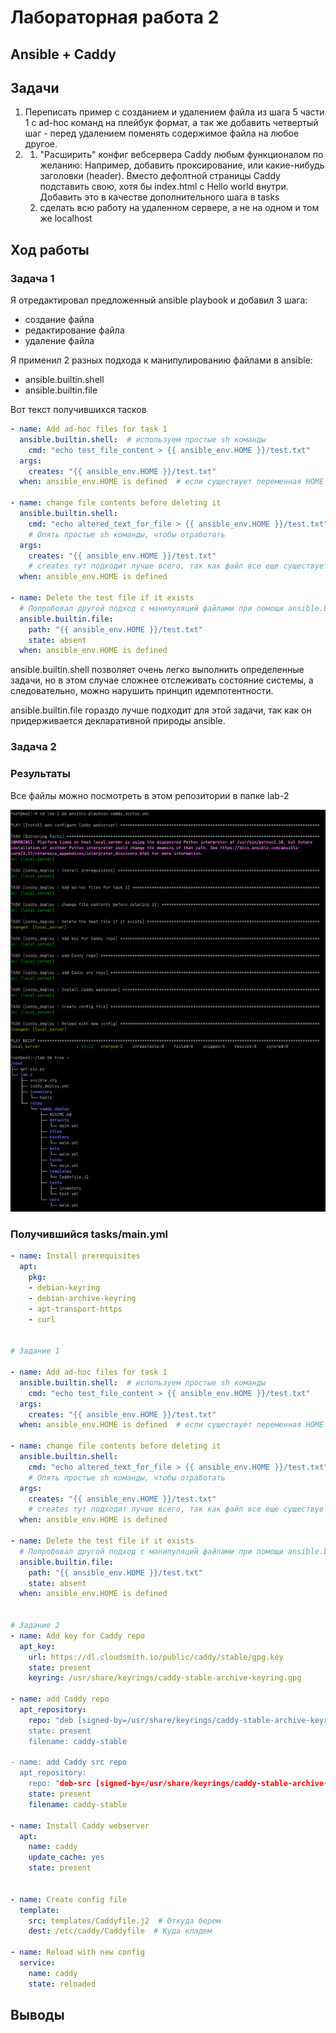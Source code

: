 # Лабораторная работа 2

## Ansible + Caddy

## Задачи

1) Переписать пример с созданием и удалением файла из шага 5 части 1 с ad-hoc команд на
   плейбук формат,
   а так же добавить четвертый шаг - перед удалением поменять содержимое файла на любое
   другое.
2)
    1) "Расширить" конфиг вебсервера Caddy любым функционалом по желанию:
       Например, добавить проксирование, или какие-нибудь заголовки (header). Вместо
       дефолтной
       страницы Caddy подставить свою, хотя бы index.html с Hello world внутри. Добавить
       это в
       качестве дополнительного шага в tasks
    2) сделать всю работу на удаленном сервере, а не на одном и том же localhost


## Ход работы

### Задача 1

Я отредактировал предложенный ansible playbook и добавил 3 шага: 
- создание файла
- редактирование файла
- удаление файла

Я применил 2 разных подхода к манипулированию файлами в ansible: 
- ansible.builtin.shell
- ansible.builtin.file

Вот текст получившихся тасков

```yaml
- name: Add ad-hoc files for task 1
  ansible.builtin.shell:  # используем простые sh команды
    cmd: "echo test_file_content > {{ ansible_env.HOME }}/test.txt"
  args:
    creates: "{{ ansible_env.HOME }}/test.txt"
  when: ansible_env.HOME is defined  # если существует переменная HOME

- name: change file contents before deleting it
  ansible.builtin.shell:
    cmd: "echo altered_text_for_file > {{ ansible_env.HOME }}/test.txt"
    # Опять простые sh команды, чтобы отработать
  args:
    creates: "{{ ansible_env.HOME }}/test.txt"
    # creates тут подходит лучше всего, так как файл все еще существует после редактирования
  when: ansible_env.HOME is defined

- name: Delete the test file if it exists
  # Попробовал другой подход с манипуляций файлами при помощи ansible.builtin.file
  ansible.builtin.file:
    path: "{{ ansible_env.HOME }}/test.txt"
    state: absent
  when: ansible_env.HOME is defined
```

ansible.builtin.shell позволяет очень легко выполнить определенные задачи, но в этом 
случае сложнее отслеживать состояние системы, а следовательно, можно нарушить принцип 
идемпотентности.  

ansible.builtin.file гораздо лучше подходит для этой задачи, так как он придерживается 
декларативной природы ansible. 

### Задача 2


### Результаты

Все файлы можно посмотреть в этом репозитории в папке lab-2

![img.png](img.png)

### Получившийся tasks/main.yml

```yml
- name: Install prerequisites
  apt:
    pkg:
    - debian-keyring
    - debian-archive-keyring
    - apt-transport-https
    - curl


# Задание 1

- name: Add ad-hoc files for task 1
  ansible.builtin.shell:  # используем простые sh команды
    cmd: "echo test_file_content > {{ ansible_env.HOME }}/test.txt"
  args:
    creates: "{{ ansible_env.HOME }}/test.txt"
  when: ansible_env.HOME is defined  # если существует переменная HOME

- name: change file contents before deleting it
  ansible.builtin.shell:
    cmd: "echo altered_text_for_file > {{ ansible_env.HOME }}/test.txt"
    # Опять простые sh команды, чтобы отработать
  args:
    creates: "{{ ansible_env.HOME }}/test.txt"
    # creates тут подходит лучше всего, так как файл все еще существует после редактирования
  when: ansible_env.HOME is defined

- name: Delete the test file if it exists
  # Попробовал другой подход с манипуляций файлами при помощи ansible.builtin.file
  ansible.builtin.file:
    path: "{{ ansible_env.HOME }}/test.txt"
    state: absent
  when: ansible_env.HOME is defined


# Задание 2
- name: Add key for Caddy repo
  apt_key:
    url: https://dl.cloudsmith.io/public/caddy/stable/gpg.key
    state: present
    keyring: /usr/share/keyrings/caddy-stable-archive-keyring.gpg

- name: add Caddy repo
  apt_repository:
    repo: "deb [signed-by=/usr/share/keyrings/caddy-stable-archive-keyring.gpg] https://dl.cloudsmith.io/public/caddy/stable/deb/debian any-version>
    state: present
    filename: caddy-stable

- name: add Caddy src repo
  apt_repository:
    repo: "deb-src [signed-by=/usr/share/keyrings/caddy-stable-archive-keyring.gpg] https://dl.cloudsmith.io/public/caddy/stable/deb/debian any-ver>
    state: present
    filename: caddy-stable

- name: Install Caddy webserver
  apt:
    name: caddy
    update_cache: yes
    state: present


- name: Create config file
  template:
    src: templates/Caddyfile.j2  # Откуда берем
    dest: /etc/caddy/Caddyfile  # Куда кладем

- name: Reload with new config
  service:
    name: caddy
    state: reloaded
```

## Выводы

